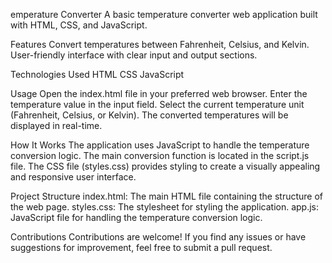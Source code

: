 emperature Converter
A basic temperature converter web application built with HTML, CSS, and JavaScript.

Features
Convert temperatures between Fahrenheit, Celsius, and Kelvin.
User-friendly interface with clear input and output sections.

Technologies Used
HTML
CSS
JavaScript

Usage
Open the index.html file in your preferred web browser.
Enter the temperature value in the input field.
Select the current temperature unit (Fahrenheit, Celsius, or Kelvin).
The converted temperatures will be displayed in real-time.

How It Works
The application uses JavaScript to handle the temperature conversion logic. The main conversion function is located in the script.js file.
The CSS file (styles.css) provides styling to create a visually appealing and responsive user interface.

Project Structure
index.html: The main HTML file containing the structure of the web page.
styles.css: The stylesheet for styling the application.
app.js: JavaScript file for handling the temperature conversion logic.

Contributions
Contributions are welcome! If you find any issues or have suggestions for improvement, feel free to submit a pull request.
